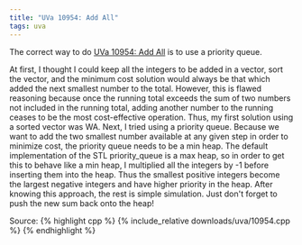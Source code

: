 ```yaml
---
title: "UVa 10954: Add All"
tags: uva
---
```

The correct way to do [UVa 10954: Add All](https://uva.onlinejudge.org/external/109/p10954.pdf) is to use a priority queue.
<!--more-->
At first, I thought I could keep all the integers to be added in a vector, sort the vector, and the minimum cost solution would always be that which added the next smallest number to the total. However, this is flawed reasoning because once the running total exceeds the sum of two numbers not included in the running total, adding another number to the running ceases to be the most cost-effective operation. Thus, my first solution using a sorted vector was WA. Next, I tried using a priority queue. Because we want to add the two smallest number available at any given step in order to minimize cost, the priority queue needs to be a min heap. The default implementation of the STL priority_queue is a max heap, so in order to get this to behave like a min heap, I multiplied all the integers by -1 before inserting them into the heap. Thus the smallest positive integers become the largest negative integers and have higher priority in the heap. After knowing this approach, the rest is simple simulation. Just don't forget to push the new sum back onto the heap!

Source:
{% highlight cpp %}
{% include_relative downloads/uva/10954.cpp %}
{% endhighlight %}
